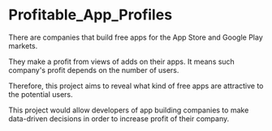 # Profitable_App_Profiles
There are companies that build free apps for the App Store and Google Play markets.

They make a profit from views of adds on their apps. It means such company's profit depends on the number of users. 

Therefore, this project aims to reveal what kind of free apps are attractive to the potential users.

This project would allow developers of app building companies to make data-driven decisions in order to increase profit of their company.
